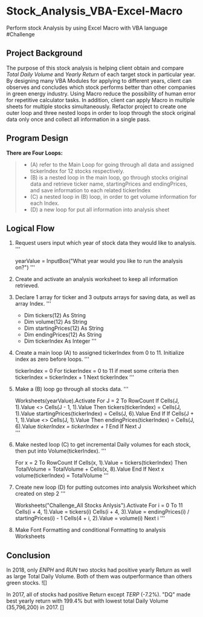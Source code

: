 # Stock_Analysis_VBA-Excel-Macro
Perform stock Analysis by using Excel Macro with VBA language
#Challenge

## Project Background
The purpose of this stock analysis is helping client obtain and compare *Total Daily Volume* and *Yearly Return* of each target stock in particular year.
By designing many VBA Modules for applying to different years, client can observes and concludes which stock performs better than other companies in green energy industry.
Using Macro reduce the possibility of human error for repetitive calculator tasks. In addition, client can apply Macro in multiple sheets for multiple stocks simultaneously.
Refactor project to create one outer loop and three nested loops in order to loop through the stock original data only once and collect all information in a single pass.

## Program Design
**There are Four Loops:**
> * (A) refer to the Main Loop for going through all data and assigned tickerIndex for 12 stocks respectively.
> * (B) is a nested loop in the main loop, go through stocks original data and retrieve ticker name, startingPrices and endingPrices, and save information to each related tickerIndex
> * (C) a nested loop in (B) loop, in order to get volume information for each Index.
> * (D) a new loop for put all information into analysis sheet
## Logical Flow
1. Request users input which year of stock data they would like to analysis.
''' 

     yearValue = InputBox("What year would you like to run the analysis on?") 
'''
    
2. Create and activate an analysis worksheet to keep all information retrieved.
3. Declare 1 array for ticker and 3 outputs arrays for saving data, as well as array Index.
'''

    * Dim tickers(12) As String
    * Dim volume(12) As String
    * Dim startingPrices(12) As String
    * Dim endingPrices(12) As String
    * Dim tickerIndex As Integer
'''    

4. Create a main loop (A) to assigned tickerIndex from 0 to 11. Initialize index as zero before loops.
''' 

    tickerIndex = 0
    For tickerIndex = 0 to 11
        if meet some criteria then
            tickerIndex = tickerIndex + 1
    Next tickerIndex
'''
5. Make a (B) loop go through all stocks data.
'''

    Worksheets(yearValue).Activate
    For J = 2 To RowCount
        If Cells(J, 1).Value <> Cells(J - 1, 1).Value Then
            tickers(tickerIndex) = Cells(J, 1).Value
            startingPrices(tickerIndex) = Cells(J, 6).Value
        End If
        If Cells(J + 1, 1).Value <> Cells(J, 1).Value Then
            endingPrices(tickerIndex) = Cells(J, 6).Value
            *tickerIndex = tickerIndex + 1*
            End If
    Next J    
'''
6. Make nested loop (C) to get incremental Daily volumes for each stock, then put into Volume(tickerIndex).
'''

    For x = 2 To RowCount
        If Cells(x, 1).Value = tickers(tickerIndex) Then
            TotalVolume = TotalVolume + Cells(x, 8).Value
        End If
    Next x
    volume(tickerIndex) = TotalVolume
'''
7.  Create new loop (D) for putting outcomes into analysis Worksheet which created on step 2
'''

    Worksheets("Challenge_All Stocks Anlysis").Activate
    For i = 0 To 11      
      Cells(i + 4, 1).Value = tickers(i)
      Cells(i + 4, 3).Value = endingPrices(i) / startingPrices(i) - 1
      Cells(4 + i, 2).Value = volume(i)
    Next i
'''
8. Make Font Formatting and conditional Formatting to analysis Worksheets

## Conclusion
In 2018, only *ENPH* and *RUN* two stocks had positive yearly Return as well as large Total Daily Volume. Both of them was outperformance than others green stocks.
![]

In 2017, all of stocks had positive Return except *TERP* (-7.2%). "DQ" made best yearly return with 199.4% but with lowest total Daily Volume (35,796,200) in 2017.
[]
